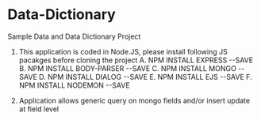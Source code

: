 # Data-Dictionary
Sample Data and Data Dictionary Project

1. This application is coded in Node.JS, please install following JS pacakges before cloning the project
  A. NPM INSTALL EXPRESS --SAVE
  B. NPM INSTALL BODY-PARSER --SAVE
  C. NPM INSTALL MONGO --SAVE
  D. NPM INSTALL DIALOG --SAVE
  E. NPM INSTALL EJS --SAVE
  F. NPM INSTALL NODEMON --SAVE
  
2. Application allows generic query on mongo fields and/or insert update at field level

